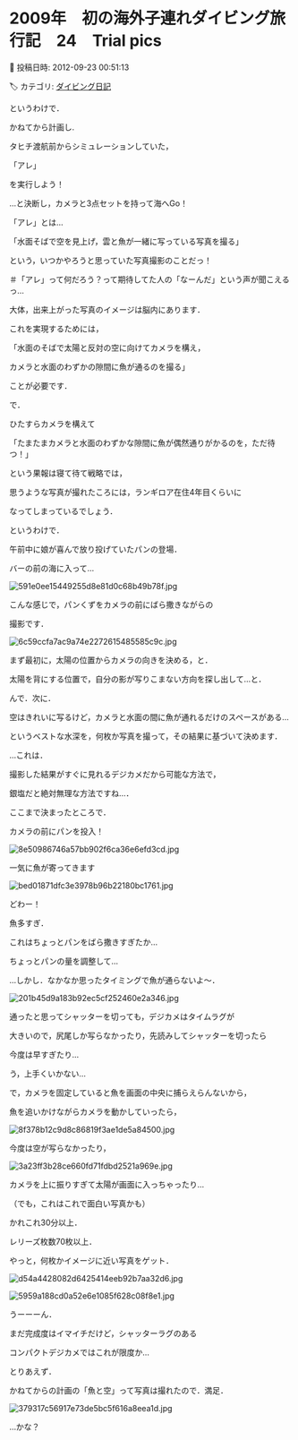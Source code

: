 # 2009年　初の海外子連れダイビング旅行記　24　Trial pics

📅 投稿日時: 2012-09-23 00:51:13

🏷️ カテゴリ: [ダイビング日記](ce3a7a8d424d112fce83ee85c81a0e344.md)

というわけで．


かねてから計画し.


タヒチ渡航前からシミュレーションしていた，


「アレ」


を実行しよう！





…と決断し，カメラと3点セットを持って海へGo！





「アレ」とは…


「水面そばで空を見上げ，雲と魚が一緒に写っている写真を撮る」


という，いつかやろうと思っていた写真撮影のことだっ！


＃「アレ」って何だろう？って期待してた人の「なーんだ」という声が聞こえるっ…





大体，出来上がった写真のイメージは脳内にあります．


これを実現するためには，


「水面のそばで太陽と反対の空に向けてカメラを構え，


カメラと水面のわずかの隙間に魚が通るのを撮る」


ことが必要です．





で．


ひたすらカメラを構えて


「たまたまカメラと水面のわずかな隙間に魚が偶然通りがかるのを，ただ待つ！」


という果報は寝て待て戦略では，


思うような写真が撮れたころには，ランギロア在住4年目くらいに


なってしまっているでしょう．





というわけで．


午前中に娘が喜んで放り投げていたパンの登場．


バーの前の海に入って…




![591e0ee15449255d8e81d0c68b49b78f.jpg](images/591e0ee15449255d8e81d0c68b49b78f.jpg)







こんな感じで，パンくずをカメラの前にばら撒きながらの


撮影です．




![6c59ccfa7ac9a74e2272615485585c9c.jpg](images/6c59ccfa7ac9a74e2272615485585c9c.jpg)




まず最初に，太陽の位置からカメラの向きを決める，と．


太陽を背にする位置で，自分の影が写りこまない方向を探し出して…と．





んで．次に．


空はきれいに写るけど，カメラと水面の間に魚が通れるだけのスペースがある…


というベストな水深を，何枚か写真を撮って，その結果に基づいて決めます．





…これは．


撮影した結果がすぐに見れるデジカメだから可能な方法で，


銀塩だと絶対無理な方法ですね…．





ここまで決まったところで．


カメラの前にパンを投入！




![8e50986746a57bb902f6ca36e6efd3cd.jpg](images/8e50986746a57bb902f6ca36e6efd3cd.jpg)




一気に魚が寄ってきます




![bed01871dfc3e3978b96b22180bc1761.jpg](images/bed01871dfc3e3978b96b22180bc1761.jpg)




どわー！


魚多すぎ．


これはちょっとパンをばら撒きすぎたか…





ちょっとパンの量を調整して…





…しかし．なかなか思ったタイミングで魚が通らないよ～．




![201b45d9a183b92ec5cf252460e2a346.jpg](images/201b45d9a183b92ec5cf252460e2a346.jpg)




通ったと思ってシャッターを切っても，デジカメはタイムラグが


大きいので，尻尾しか写らなかったり，先読みしてシャッターを切ったら


今度は早すぎたり…


う，上手くいかない…





で，カメラを固定していると魚を画面の中央に捕らえらんないから，


魚を追いかけながらカメラを動かしていったら，




![8f378b12c9d8c86819f3ae1de5a84500.jpg](images/8f378b12c9d8c86819f3ae1de5a84500.jpg)




今度は空が写らなかったり，







![3a23ff3b28ce660fd71fdbd2521a969e.jpg](images/3a23ff3b28ce660fd71fdbd2521a969e.jpg)




カメラを上に振りすぎて太陽が画面に入っちゃったり…


（でも，これはこれで面白い写真かも）





かれこれ30分以上．


レリーズ枚数70枚以上．


やっと，何枚かイメージに近い写真をゲット．




![d54a4428082d6425414eeb92b7aa32d6.jpg](images/d54a4428082d6425414eeb92b7aa32d6.jpg)









![5959a188cd0a52e6e1085f628c08f8e1.jpg](images/5959a188cd0a52e6e1085f628c08f8e1.jpg)







うーーーん．


まだ完成度はイマイチだけど，シャッターラグのある


コンパクトデジカメではこれが限度か… 





とりあえず．


かねてからの計画の「魚と空」って写真は撮れたので．満足．




![379317c56917e73de5bc5f616a8eea1d.jpg](images/379317c56917e73de5bc5f616a8eea1d.jpg)




…かな？
